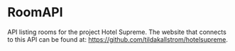 # RoomAPI
API listing rooms for the project Hotel Supreme. The website that connects to this API can be found at: https://github.com/tildakallstrom/hotelsupreme.


